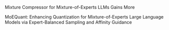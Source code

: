



Mixture Compressor for Mixture-of-Experts LLMs Gains More

MoEQuant: Enhancing Quantization for Mixture-of-Experts Large Language Models via Expert-Balanced Sampling and Affinity Guidance
